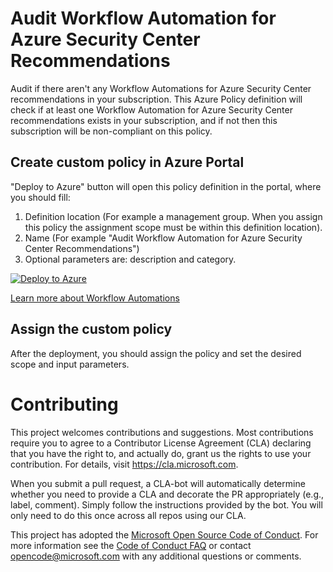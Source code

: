# Audit Workflow Automation for Azure Security Center Recommendations

Audit if there aren't any Workflow Automations for Azure Security Center recommendations in your subscription.
This Azure Policy definition will check if at least one Workflow Automation for Azure Security Center recommendations exists in your subscription, and if not then this subscription will be non-compliant on this policy. 

## Create custom policy in Azure Portal

"Deploy to Azure" button will open this policy definition in the portal, where you should fill:
1) Definition location (For example a management group. When you assign this policy the assignment scope must be within this definition location).
2) Name (For example "Audit Workflow Automation for Azure Security Center Recommendations")
3) Optional parameters are: description and category.

[![Deploy to Azure](http://azuredeploy.net/deploybutton.png)](https%253A%252F%252Fportal.azure.com%252F%2523blade%252FMicrosoft_Azure_Policy%252FCreatePolicyDefinitionBlade%252Furi%252Fhttps%253A%252F%252Fraw.githubusercontent.com%252FAzure%252FAzure-Security-Center%252Fmaster%252FWorkflow%2520automation%252FAudit%2520Workflow%2520Automation%2520via%2520policy%252FWorkflow%2520Automation%2520for%2520Azure%2520Security%2520Center%2520Recommendations%2520Audit%2520Policy%252FWorkflowAutomationRecommendationsAuditPolicy.json%250D%250A%250D%250A%250D%250A)

[Learn more about Workflow Automations](https://docs.microsoft.com/en-us/azure/security-center/workflow-automation)

## Assign the custom policy

After the deployment, you should assign the policy and set the desired scope and input parameters.

# Contributing

This project welcomes contributions and suggestions.  Most contributions require you to agree to a
Contributor License Agreement (CLA) declaring that you have the right to, and actually do, grant us
the rights to use your contribution. For details, visit https://cla.microsoft.com.

When you submit a pull request, a CLA-bot will automatically determine whether you need to provide
a CLA and decorate the PR appropriately (e.g., label, comment). Simply follow the instructions
provided by the bot. You will only need to do this once across all repos using our CLA.

This project has adopted the [Microsoft Open Source Code of Conduct](https://opensource.microsoft.com/codeofconduct/).
For more information see the [Code of Conduct FAQ](https://opensource.microsoft.com/codeofconduct/faq/) or
contact [opencode@microsoft.com](mailto:opencode@microsoft.com) with any additional questions or comments.
